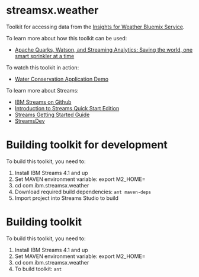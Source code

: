 # streamsx.weather

Toolkit for accessing data from the [Insights for Weather Bluemix Service](https://console.ng.bluemix.net/catalog/services/insights-for-weather).  

To learn more about how this toolkit can be used:

* [Apache Quarks, Watson, and Streaming Analytics: Saving the world, one smart sprinkler at a time](https://developer.ibm.com/bluemix/2016/06/01/better-analytics-with-apache-quarks/)

To watch this toolkit in action:

* [Water Conservation Application Demo](https://www.youtube.com/watch?v=Rvc1CqNJkOA)

To learn more about Streams:

* [IBM Streams on Github](http://ibmstreams.github.io)
* [Introduction to Streams Quick Start Edition](http://ibmstreams.github.io/streamsx.documentation/docs/4.1/qse-intro/)
* [Streams Getting Started Guide](http://ibmstreams.github.io/streamsx.documentation/docs/4.1/qse-getting-started/)
* [StreamsDev](https://developer.ibm.com/streamsdev/)


# Building toolkit for development

To build this toolkit, you need to:

1.  Install IBM Streams 4.1 and up
2.  Set MAVEN environment variable:  export M2_HOME=<maven install location>
3.  cd com.ibm.streamsx.weather
4.  Download required build dependencies:  `ant maven-deps`
5.  Import project into Streams Studio to build

# Building toolkit
To build this toolkit, you need to:

1.  Install IBM Streams 4.1 and up
2.  Set MAVEN environment variable:  export M2_HOME=<maven install location>
3.  cd com.ibm.streamsx.weather
4.  To build toolkit:  `ant`
